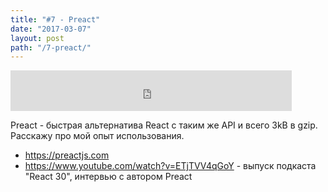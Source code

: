 ```yaml
---
title: "#7 - Preact"
date: "2017-03-07"
layout: post
path: "/7-preact/"
---
```


<iframe width="450" height="65" src="https://5minreact.podster.fm/7/embed/15?link=0&ap=0" frameborder="0" allowtransparency="true"></iframe>

Preact - быстрая альтернатива React с таким же API и всего 3kB в gzip. Расскажу про мой опыт использования.

- https://preactjs.com
- https://www.youtube.com/watch?v=ETjTVV4qGoY - выпуск подкаста "React 30", интервью с автором Preact